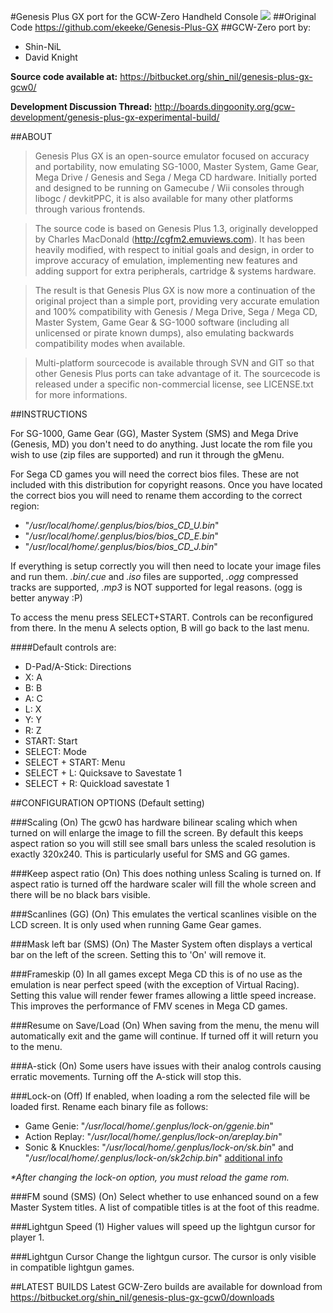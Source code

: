 #Genesis Plus GX port for the GCW-Zero Handheld Console
![](https://bytebucket.org/shin_nil/genesis-plus-gx-gcw0/raw/aff4ab1481d195141d2d83b31fa0786f5a8c5bdc/gx/images/Main_logo.png)
##Original Code
https://github.com/ekeeke/Genesis-Plus-GX
##GCW-Zero port by:
* Shin-NiL
* David Knight

**Source code available at:**
https://bitbucket.org/shin_nil/genesis-plus-gx-gcw0/

**Development Discussion Thread:**
http://boards.dingoonity.org/gcw-development/genesis-plus-gx-experimental-build/

##ABOUT
>Genesis Plus GX is an open-source emulator focused on accuracy and portability, now emulating SG-1000, Master System, Game Gear, Mega Drive / Genesis and Sega / Mega CD hardware. Initially ported and designed to be running on Gamecube / Wii consoles through libogc / devkitPPC, it is also available for many other platforms through various frontends.

>The source code is based on Genesis Plus 1.3, originally developped by Charles MacDonald (http://cgfm2.emuviews.com). It has been heavily modified, with respect to initial goals and design, in order to improve accuracy of emulation, implementing new features and adding support for extra peripherals, cartridge & systems hardware.

>The result is that Genesis Plus GX is now more a continuation of the original project than a simple port, providing very accurate emulation and 100% compatibility with Genesis / Mega Drive, Sega / Mega CD, Master System, Game Gear & SG-1000 software (including all unlicensed or pirate known dumps), also emulating backwards compatibility modes when available.

>Multi-platform sourcecode is available through SVN and GIT so that other Genesis Plus ports can take advantage of it. The sourcecode is released under a specific non-commercial license, see LICENSE.txt for more informations.

##INSTRUCTIONS

For SG-1000, Game Gear (GG), Master System (SMS) and Mega Drive (Genesis, MD) you don't need to do anything. Just locate the rom file you wish to use (zip files are supported) and run it through the gMenu.

For Sega CD games you will need the correct bios files. These are not included with this distribution for copyright reasons. Once you have located the correct bios you will need to rename them according to the correct region:

*  "_/usr/local/home/.genplus/bios/bios_CD_U.bin_"
*  "_/usr/local/home/.genplus/bios/bios_CD_E.bin_"
*  "_/usr/local/home/.genplus/bios/bios_CD_J.bin_"

If everything is setup correctly you will then need to locate your image files and run them. _.bin/.cue_ and _.iso_ files are supported, _.ogg_ compressed tracks are supported, _.mp3_ is NOT supported for legal reasons. (ogg is better anyway :P)

To access the menu press SELECT+START. Controls can be reconfigured from there. In the menu A selects option, B will go back to the last menu.

####Default controls are:
* D-Pad/A-Stick: Directions
* X: A
* B: B
* A: C
* L: X
* Y: Y
* R: Z
* START: Start
* SELECT: Mode
* SELECT + START: Menu
* SELECT + L: Quicksave to Savestate 1
* SELECT + R: Quickload savestate 1

##CONFIGURATION OPTIONS (Default setting)

###Scaling (On)
The gcw0 has hardware bilinear scaling which when turned on will enlarge the image to fill the screen. By default this keeps aspect ration so you will still see small bars unless the scaled resolution is exactly 320x240. This is particularly useful for SMS and GG games.

###Keep aspect ratio (On)
This does nothing unless Scaling is turned on. If aspect ratio is turned off the hardware scaler will fill the whole screen and there will be no black bars visible.

###Scanlines (GG) (On)
This emulates the vertical scanlines visible on the LCD screen. It is only used when running Game Gear games.

###Mask left bar (SMS) (On)
The Master System often displays a vertical bar on the left of the screen. Setting this to 'On' will remove it.

###Frameskip (0)
In all games except Mega CD this is of no use as the emulation is near perfect speed (with the exception of Virtual Racing). Setting this value will render fewer frames allowing a little speed increase. This improves the performance of FMV scenes in Mega CD games.

###Resume on Save/Load (On)
When saving from the menu, the menu will automatically exit and the game will continue. If turned off it will return you to the menu.

###A-stick (On)
Some users have issues with their analog controls causing erratic movements. Turning off the A-stick will stop this.

###Lock-on (Off)
If enabled, when loading a rom the selected file will be loaded first.
Rename each binary file as follows:

* Game Genie: "_/usr/local/home/.genplus/lock-on/ggenie.bin_"
* Action Replay:  "_/usr/local/home/.genplus/lock-on/areplay.bin_"
* Sonic & Knuckles:  "_/usr/local/home/.genplus/lock-on/sk.bin_" and "_/usr/local/home/.genplus/lock-on/sk2chip.bin_" [additional info](https://code.google.com/p/genplus-gx/issues/detail?id=336)

_*After changing the lock-on option, you must reload the game rom._

###FM sound (SMS) (On)
Select whether to use enhanced sound on a few Master System titles. A list of compatible titles is at the foot of this readme.

###Lightgun Speed (1)
Higher values will speed up the lightgun cursor for player 1.

###Lightgun Cursor
Change the lightgun cursor. The cursor is only visible in compatible lightgun games.

##LATEST BUILDS
Latest GCW-Zero builds are available for download from https://bitbucket.org/shin_nil/genesis-plus-gx-gcw0/downloads